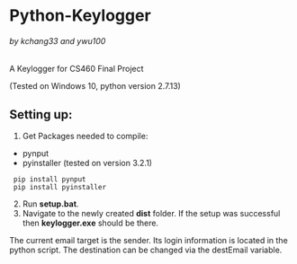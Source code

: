 # Python-Keylogger
###### by kchang33 and ywu100
A Keylogger for CS460 Final Project

(Tested on Windows 10, python version 2.7.13)
## Setting up:
1. Get Packages needed to compile:
 - pynput 
 - pyinstaller (tested on version 3.2.1)

```
 pip install pynput
 pip install pyinstaller
```
2. Run **setup.bat**.
3. Navigate to the newly created **dist** folder. If the setup was successful then **keylogger.exe** should be there.

The current email target is the sender. Its login information is located in the python script. The destination can be changed via the destEmail variable.
